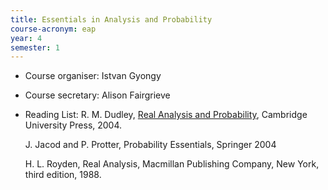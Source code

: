 ```yaml
---
title: Essentials in Analysis and Probability		
course-acronym: eap
year: 4
semester: 1
---
```


- Course organiser: Istvan Gyongy
- Course secretary: Alison Fairgrieve
- Reading List: R. M. Dudley, [Real Analysis and Probability](https://discovered.ed.ac.uk/permalink/f/1s15qcp/TN_cdi_askewsholts_vlebooks_9781107132016), Cambridge University Press, 2004. 

   J. Jacod and P. Protter, Probability Essentials, Springer 2004 

   H. L. Royden, Real Analysis, Macmillan Publishing Company, New York, third edition, 1988. 
